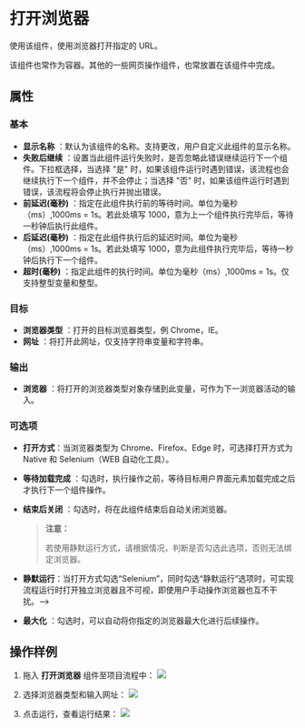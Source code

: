 # 打开浏览器

使用该组件，使用浏览器打开指定的 URL。

该组件也常作为容器。其他的一些网页操作组件，也常放置在该组件中完成。

## 属性

### 基本

- **显示名称** ：默认为该组件的名称。支持更改，用户自定义此组件的显示名称。
- **失败后继续** ：设置当此组件运行失败时，是否忽略此错误继续运行下一个组件。下拉框选择，当选择 "是" 时，如果该组件运行时遇到错误，该流程也会继续执行下一个组件，并不会停止；当选择 "否" 时，如果该组件运行时遇到错误，该流程将会停止执行并抛出错误。
- **前延迟(毫秒)** ：指定在此组件执行前的等待时间。单位为毫秒（ms）,1000ms = 1s。若此处填写 1000，意为上一个组件执行完毕后，等待一秒钟后执行此组件。
- **后延迟(毫秒)** ：指定在此组件执行后的延迟时间。单位为毫秒（ms）,1000ms = 1s。若此处填写 1000，意为此组件执行完毕后，等待一秒钟后执行下一个组件。
- **超时(毫秒)** ：指定此组件的执行时间。单位为毫秒（ms）,1000ms = 1s。仅支持整型变量和整型。

### 目标

- **浏览器类型** ：打开的目标浏览器类型，例 Chrome，IE。
- **网址** ：将打开此网址，仅支持字符串变量和字符串。

### 输出

- **浏览器** ：将打开的浏览器类型对象存储到此变量，可作为下一浏览器活动的输入。

### 可选项

- **打开方式**：当浏览器类型为 Chrome、Firefox、Edge 时，可选择打开方式为 Native 和 Selenium（WEB 自动化工具）。
- **等待加载完成** ：勾选时，执行操作之前，等待目标用户界面元素加载完成之后才执行下一个组件操作。
- **结束后关闭** ：勾选时，将在此组件结束后自动关闭浏览器。
  
  > **注意：**
  >
  >若使用静默运行方式，请根据情况，判断是否勾选此选项，否则无法绑定浏览器。

- **静默运行**：当打开方式勾选“Selenium”，同时勾选“静默运行”选项时，可实现流程运行时打开独立浏览器且不可视，即使用户手动操作浏览器也互不干扰。-->
- **最大化** ：勾选时，可以自动将你指定的浏览器最大化进行后续操作。

## 操作样例

1. 拖入 **打开浏览器** 组件至项目流程中：
![](https://docimages.blob.core.chinacloudapi.cn/images/Activities/OpenBrowser20201221-01.png)

2. 选择浏览器类型和输入网址：
![](https://docimages.blob.core.chinacloudapi.cn/images/Activities/OpenBrowser20201221-02.png)

3. 点击运行，查看运行结果：
![](https://docimages.blob.core.chinacloudapi.cn/images/Activities/OpenBrowser20201221-03.png)
